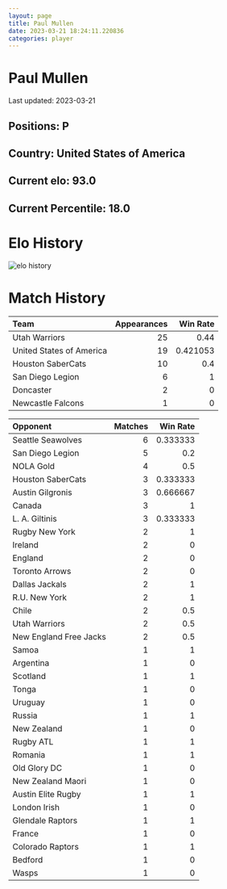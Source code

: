 ```yaml
---  
layout: page  
title: Paul Mullen  
date: 2023-03-21 18:24:11.220836  
categories: player  
---
```

# Paul Mullen


Last updated: 2023-03-21
## Positions: P

## Country: United States of America

## Current elo: 93.0

## Current Percentile: 18.0

# Elo History


![elo history](history_PaulMullen.png)
# Match History


| Team                     |   Appearances |   Win Rate |
|:-------------------------|--------------:|-----------:|
| Utah Warriors            |            25 |   0.44     |
| United States of America |            19 |   0.421053 |
| Houston SaberCats        |            10 |   0.4      |
| San Diego Legion         |             6 |   1        |
| Doncaster                |             2 |   0        |
| Newcastle Falcons        |             1 |   0        |

| Opponent               |   Matches |   Win Rate |
|:-----------------------|----------:|-----------:|
| Seattle Seawolves      |         6 |   0.333333 |
| San Diego Legion       |         5 |   0.2      |
| NOLA Gold              |         4 |   0.5      |
| Houston SaberCats      |         3 |   0.333333 |
| Austin Gilgronis       |         3 |   0.666667 |
| Canada                 |         3 |   1        |
| L. A. Giltinis         |         3 |   0.333333 |
| Rugby New York         |         2 |   1        |
| Ireland                |         2 |   0        |
| England                |         2 |   0        |
| Toronto Arrows         |         2 |   0        |
| Dallas Jackals         |         2 |   1        |
| R.U. New York          |         2 |   1        |
| Chile                  |         2 |   0.5      |
| Utah Warriors          |         2 |   0.5      |
| New England Free Jacks |         2 |   0.5      |
| Samoa                  |         1 |   1        |
| Argentina              |         1 |   0        |
| Scotland               |         1 |   1        |
| Tonga                  |         1 |   0        |
| Uruguay                |         1 |   0        |
| Russia                 |         1 |   1        |
| New Zealand            |         1 |   0        |
| Rugby ATL              |         1 |   1        |
| Romania                |         1 |   1        |
| Old Glory DC           |         1 |   0        |
| New Zealand Maori      |         1 |   0        |
| Austin Elite Rugby     |         1 |   1        |
| London Irish           |         1 |   0        |
| Glendale Raptors       |         1 |   1        |
| France                 |         1 |   0        |
| Colorado Raptors       |         1 |   1        |
| Bedford                |         1 |   0        |
| Wasps                  |         1 |   0        |